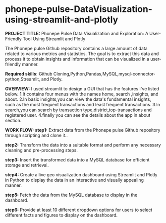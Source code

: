 # phonepe-pulse-DataVisualization-using-streamlit-and-plotly
**PROJECT TITLE:** Phonepe Pulse Data Visualization and Exploration:
               A User-Friendly Tool Using Streamlit and Plotly

The Phonepe pulse Github repository contains a large amount of data related to
various metrics and statistics. The goal is to extract this data and process it to obtain
insights and information that can be visualized in a user-friendly manner.

**Required skills:** Github Cloning,Python,Pandas,MySQL,mysql-connector-python,Streamlit, and Plotly.

**OVERVIEW:** I used streamlit to design a GUI that has the features I've listed below.
1.It contains four menus with the names home, search ,insights, and about.
2.In basic insights,you can view the data's fundamental insights, such as the most frequent transactions and least frequent transactions.
3.In search,you can search by transaction type,district,top-transactions and registered user.
4.finally you can see the details about the app in about section.

**WORK FLOW:**
**step1:** Extract data from the Phonepe pulse Github repository through scripting and
clone it..

**step2:** Transform the data into a suitable format and perform any necessary cleaning
and pre-processing steps.

**step3:** Insert the transformed data into a MySQL database for efficient storage and
retrieval.

**step4:** Create a live geo visualization dashboard using Streamlit and Plotly in Python
to display the data in an interactive and visually appealing manner.

**step5:** Fetch the data from the MySQL database to display in the dashboard.

**step6:** Provide at least 10 different dropdown options for users to select different
facts and figures to display on the dashboard.
